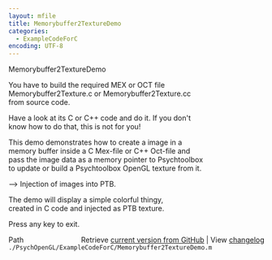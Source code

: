 ```yaml
---
layout: mfile
title: Memorybuffer2TextureDemo
categories:
  - ExampleCodeForC
encoding: UTF-8
---
```


Memorybuffer2TextureDemo  

You have to build the required MEX or OCT file  
Memorybuffer2Texture.c or Memorybuffer2Texture.cc  
from source code.  

Have a look at its C or C++ code and do it. If you don't  
know how to do that, this is not for you!  

This demo demonstrates how to create a image in a  
memory buffer inside a C Mex-file or C++ Oct-file and  
pass the image data as a memory pointer to Psychtoolbox  
to update or build a Psychtoolbox OpenGL texture from it.  

--\> Injection of images into PTB.  

The demo will display a simple colorful thingy,  
created in C code and injected as PTB texture.  

Press any key to exit.  


<div class="code_header" style="text-align:right;">
  <span style="float:left;">Path&nbsp;&nbsp;</span> <span class="counter">Retrieve <a href=
  "https://raw.github.com/Psychtoolbox-3/Psychtoolbox-3/beta/./PsychOpenGL/ExampleCodeForC/Memorybuffer2TextureDemo.m">current version from GitHub</a> | View <a href=
  "https://github.com/Psychtoolbox-3/Psychtoolbox-3/commits/beta/./PsychOpenGL/ExampleCodeForC/Memorybuffer2TextureDemo.m">changelog</a></span>
</div>
<div class="code">
  <code>./PsychOpenGL/ExampleCodeForC/Memorybuffer2TextureDemo.m</code>
</div>
